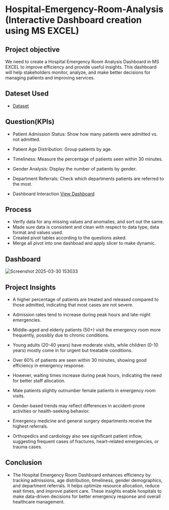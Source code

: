# Hospital-Emergency-Room-Analysis (Interactive Dashboard creation using MS EXCEL)
 
## Project objective
We need to create a Hospital Emergency Room Analysis Dashboard in MS EXCEL to improve efficiency and provide useful insights. This dashboard will help stakeholders monitor, analyze, and make better decisions for managing patients and improving services.

## Dateset Used
- <a href="https://github.com/abhishekp-786/Hospital-Emergency-Room-Analysis-Dashboard/blob/main/Hospital%20Emergency%20Room%20Set.csv">Dataset</a>
## Question(KPIs)
- Patient Admission Status: Show how many patients were admitted vs. not admitted.

- Patient Age Distribution: Group patients by age.

- Timeliness: Measure the percentage of patients seen within 30 minutes.

- Gender Analysis: Display the number of patients by gender. 

- Department Referrals: Check which departments patients are referred to the most.
- Dashboard Interaction <a href="https://github.com/abhishekp-786/Hospital-Emergency-Room-Analysis-Dashboard/blob/main/Screenshot%202025-03-30%20153033.png">View Dashboard</a>
## Process
- Verify data for any missing values and anomalies, and sort out the same.
- Made sure data is consistent and clean with respect to data type, data format and values used.
- Created pivot tables according to the questions asked.
- Merge all pivot into one dashboad and apply slicer to make dynamic.

## Dashboard
![Screenshot 2025-03-30 153033](https://github.com/user-attachments/assets/b7129c56-254c-4ef3-9542-72d4e13bf908)

## Project Insights
- A higher percentage of patients are treated and released compared to those admitted, indicating that most cases are not severe.

- Admission rates tend to increase during peak hours and late-night emergencies.

- Middle-aged and elderly patients (50+) visit the emergency room more frequently, possibly due to chronic conditions.

- Young adults (20-40 years) have moderate visits, while children (0-10 years) mostly come in for urgent but treatable conditions.

- Over 60% of patients are seen within 30 minutes, showing good efficiency in emergency response.

- However, waiting times increase during peak hours, indicating the need for better staff allocation.

- Male patients slightly outnumber female patients in emergency room visits.

- Gender-based trends may reflect differences in accident-prone activities or health-seeking behavior.

- Emergency medicine and general surgery departments receive the highest referrals.

- Orthopedics and cardiology also see significant patient inflow, suggesting frequent cases of fractures, heart-related emergencies, or trauma cases.

## Conclusion
- The Hospital Emergency Room Dashboard enhances efficiency by tracking admissions, age distribution, timeliness, gender demographics, and department referrals. It helps optimize resource allocation, reduce wait times, and improve patient care. These insights enable hospitals to make data-driven decisions for better emergency response and overall healthcare management.



  
